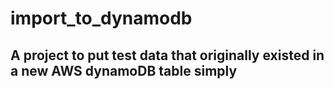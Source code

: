 # import_to_dynamodb
## A project to put test data that originally existed in a new AWS dynamoDB table simply